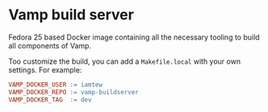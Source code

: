 # Vamp build server

Fedora 25 based Docker image containing all the necessary tooling to build all components of Vamp.

Too customize the build, you can add a `Makefile.local` with your own settings.
For example:
```Makefile
VAMP_DOCKER_USER := iamtew
VAMP_DOCKER_REPO := vamp-buildserver
VAMP_DOCKER_TAG  := dev
```
